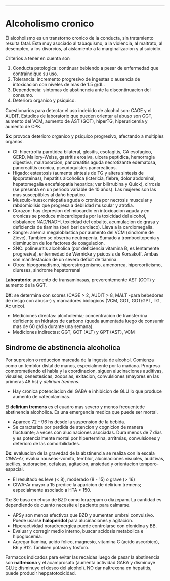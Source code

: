 - - -
# Alcoholismo cronico

El alcoholismo es un transtorno cronico de la conducta, sin tratamiento resulta fatal. Esta muy asociado al tabaquismo, a la violencia, al maltrato, al desempleo, a los divorcios, al aislamiento a la marginalizacion y al suicidio.

Criterios a tener en cuenta son

1. Conducta patologica: continuar bebiendo a pesar de enfermedad que contraindique su uso.
2. Tolerancia: incremento progresivo de ingestas o ausencia de intoxicacion con niveles de mas de 1.5 g/dL.
3. Dependencia: sintomas de abstinencia ante la discontinuacion del consumo.
4. Deterioro organico y psiquico.

Cuestionarios para detectar el uso indebido de alcohol son: CAGE y el AUDIT. Estudios de laboratorio que pueden orientar al abuso son GGT, aumento del VCM, aumento de AST (GOT), hiperTG, hiperuricemia y aumento de CPK.

**Sx**: provoca deterioro organico y psiquico progresivo, afectando a multiples organos.

- GI: hipertrofia parotidea bilateral, glositis, esofagitis, CA esofagico, GERD, Mallory-Weiss, gastritis erosiva, ulcera peptidica, hemorragia digestiva, malabsorcion, pancreatitis aguda necrotizante edematosa, pancreatitis cronica, pseudoquistes pancreaticos.
- Higado: esteatosis (aumenta sintesis de TG y altera sintesis de lipoproteinas), hepatitis alcoholica (ictericia, fiebre, dolor abdominal, hepatomegalia encefalopatia hepatica; ver bilirrubina y Quick), cirrosis (se presenta en un periodo variable de 10 años). Las mujeres son las mas susceptibles al daño hepatico.
- Musculo-hueso: miopatia aguda o cronica por necrosis muscular y rabdomiolisis que progresa a debilidad muscular y atrofia.
- Corazon: hay depresion del miocardio en intoxicacion aguda y en cronicas se produce miocardiopatia por la toxicidad del alcohol, disbalance NAD/NADH, toxicidad del cobalto, acumulacion de grasa y deficiencia de tiamina (beri beri cardiaco). Lleva a la cardiomegalia.
- Sangre: anemia megaloblastica por aumento del VCM (sindrome de Zieve). Tambien se obserba neutropenia. Sumado a trombocitopenia y disminucion de los factores de coagulacion.
- SNC: polineuritis alcoholica (por deficiencia vitamina B, es lentamente progresiva), enfermedad de Wernicke y psicosis de Korsakoff. Ambas son manifestacion de un severo deficit de tiamina.
- Otros: hipogonadismo, hiperestrogenismo, amenorrea, hipercorticismo, diureses, sindrome hepatorrenal

**Laboratorio**: aumento de transaminasas, preverentemente AST (GOT) y aumento de la GGT.

**DX**: se determina con scores (CAGE > 2, AUDIT > 8, MALT -para bebedores de riesgo con abuso-) y marcadores biologicos (VCM, GGT, GOT/GPT, TG, Ac urico).

- Mediciones directas: alcoholemia; concentracion de transferrina deficiente en hidratos de carbono (queda aumentada luego de consumir mas de 60 g/dia durante una semana).
- Mediciones indirectas: GGT, GOT (ALT) y GPT (AST), VCM

## Sindrome de abstinencia alcoholica

Por supresion o reduccion marcada de la ingesta de alcohol. Comienza como un temblor distal de manos, especialmente por la mañana. Progresa comprometiendo el habla y la coordinacion, siguen alucinaciones auditivas, visuales, cenestesicas, zoopsias, exitacion, convulsiones (mayores en las primeras 48 hs) y *delirium tremens*.

- Hay cronica potenciacion del GABA e inhibicion de GLU lo que produce aumento de catecolaminas.

El **delirium tremens** es el cuadro mas severo y menos frecuentede abstinencia alcoholica. Es una emergencia medica que puede ser mortal.

- Aparece 72 - 96 hs desde la suspension de la bebida.
- Se caracteriza por perdida de atencion y cognicion de manera fluctuante; a veces con alucinaciones asociadas. Dura menos de 7 dias y es potencialmente mortal por hipertermina, arritmias, convulsiones y deterioro de las comorbilidades.

**Dx**: evaluacion de la gravedad de la abstinencia se realiza con la escala *CIWA-Ar*, evalua nauseas-vomito, temblor, alucinaciones visuales, auditivas, tactiles, sudoracion, cefaleas, agitacion, ansiedad y orientacion temporo-espacial.

- El resultado es leve (< 8), moderado (8 - 15) o grave (> 16)
- CIWA-Ar mayor a 15 predice la aparicion de delirium tremens; especialmente asociado a HTA > 150.

**Tx**: Se basa en el uso de BZD como lorazepam o diazepam. La cantidad es dependiendo de cuanto necesite el paciente para calmarse.

- APSy son menos efectivos que BZD y aumentan umbral convulsivo. Puede usarse **haloperidol** para alucinaciones y agitacion.
- Hiperactividad noradrenergica puede controlarse con clonidina y BB.
- Evaluar y corregir medio interno, buscar acidosis metabolica e hipoglucemia.
- Agregar tiamina, acido folico, magnesio, vitamina C (acido ascorbico), B6 y B12. Tambien potasio y fosforo.

Farmacos indicados para evitar las recaidas luego de pasar la abstinencia son **naltrexona** y el acamprosato (aumenta actividad GABA y disminuye GLUt; disminuye el deseo del alcohol). NO dar naltrexona en hepatitis, puede producir heppatotoxicidad.
